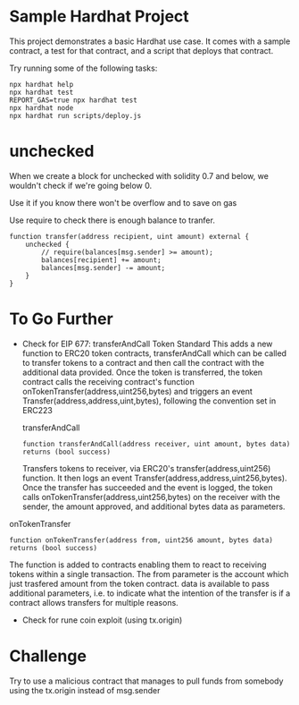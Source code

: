 # Sample Hardhat Project

This project demonstrates a basic Hardhat use case. It comes with a sample contract, a test for that contract, and a script that deploys that contract.

Try running some of the following tasks:

```shell
npx hardhat help
npx hardhat test
REPORT_GAS=true npx hardhat test
npx hardhat node
npx hardhat run scripts/deploy.js
```

# unchecked

When we create a block for unchecked with solidity 0.7 and below, we wouldn't check if we're going below 0.

Use it if you know there won't be overflow and to save on gas

Use require to check there is enough balance to tranfer.

```shell
function transfer(address recipient, uint amount) external {
    unchecked {
        // require(balances[msg.sender] >= amount);
        balances[recipient] += amount;
        balances[msg.sender] -= amount;
    }
}
```

# To Go Further

- Check for EIP 677: transferAndCall Token Standard
  This adds a new function to ERC20 token contracts, transferAndCall which can be called to transfer tokens to a contract and then call the contract with the additional data provided. Once the token is transferred, the token contract calls the receiving contract's function onTokenTransfer(address,uint256,bytes) and triggers an event Transfer(address,address,uint,bytes), following the convention set in ERC223

  transferAndCall

  ```shell
  function transferAndCall(address receiver, uint amount, bytes data) returns (bool success)
  ```

  Transfers tokens to receiver, via ERC20's transfer(address,uint256) function. It then logs an event Transfer(address,address,uint256,bytes). Once the transfer has succeeded and the event is logged, the token calls onTokenTransfer(address,uint256,bytes) on the receiver with the sender, the amount approved, and additional bytes data as parameters.

onTokenTransfer

```shell
function onTokenTransfer(address from, uint256 amount, bytes data) returns (bool success)
```

The function is added to contracts enabling them to react to receiving tokens within a single transaction. The from parameter is the account which just trasfered amount from the token contract. data is available to pass additional parameters, i.e. to indicate what the intention of the transfer is if a contract allows transfers for multiple reasons.

- Check for rune coin exploit (using tx.origin)

# Challenge

Try to use a malicious contract that manages to pull funds from somebody using the tx.origin instead of msg.sender
